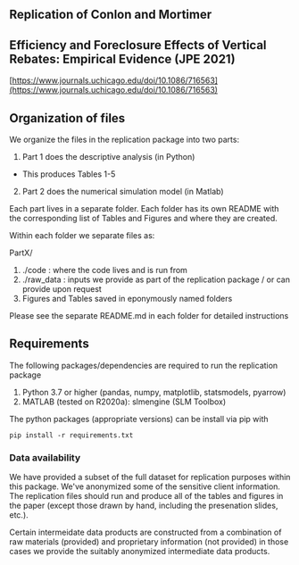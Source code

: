 ## Replication of Conlon and Mortimer
## Efficiency and Foreclosure Effects of Vertical Rebates: Empirical Evidence (JPE 2021)

[https://www.journals.uchicago.edu/doi/10.1086/716563](https://www.journals.uchicago.edu/doi/10.1086/716563)

## Organization of files

We organize the files in the replication package into two parts:
1. Part 1 does the descriptive analysis (in Python)
- This produces Tables 1-5
2. Part 2 does the numerical simulation model (in Matlab)

Each part lives in a separate folder. Each folder has its own README with the corresponding list of Tables and Figures and where they are created.

Within each folder we separate files as:

PartX/
1. ./code : where the code lives and is run from
2. ./raw_data : inputs we provide as part of the replication package / or can provide upon request
3. Figures and Tables saved in eponymously named folders

Please see the separate README.md in each folder for detailed instructions

## Requirements

The following packages/dependencies are required to run the replication package
1. Python 3.7 or higher (pandas, numpy, matplotlib, statsmodels, pyarrow)
2. MATLAB (tested on R2020a): slmengine (SLM Toolbox)

The python packages (appropriate versions) can be install via pip with 

```
pip install -r requirements.txt
```


### Data availability

We have provided a subset of the full dataset for replication purposes within this package. We've anonymized some of the sensitive client information. The replication files should run and produce all of the tables and figures in the paper (except those drawn by hand, including the presenation slides, etc.).

Certain intermeidate data products are constructed from a combination of raw materials (provided) and proprietary information (not provided) in those cases we provide the suitably anonymized intermediate data products.